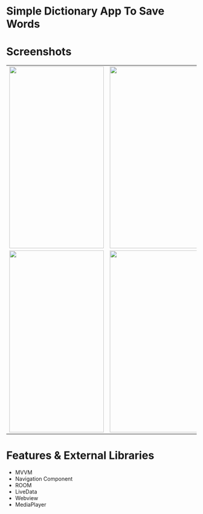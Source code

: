 <html>
<head>
<meta charset="utf-8">
</head>
<body>
<h1>Simple Dictionary App To Save Words</h1>
<h1>Screenshots</h1>
<table border="0" cellspacing="20">
  <tbody align="center" >
    <tr >
      <td ><img src="https://s6.uupload.ir/files/1_eko2.jpg" width="250" height="480" alt=""/></td>
      <td><img src="https://s6.uupload.ir/files/2_eh8c.jpg" width="250" height="480" alt=""/></td>
    </tr>
    <tr>
      <td><img src="https://s6.uupload.ir/files/2_eh8c.jpg" width="250" height="480" alt=""/></td>
            <td><img src="https://s6.uupload.ir/files/4_ooyt.jpg" width="250" height="480" alt=""/></td>
    </tr>
  </tbody>
</table>
	<h1>Features & External Libraries</h1>
<ul>
  <li>MVVM</li>
  <li>Navigation Component </li>
	<li>ROOM</li>
     <li>LiveData</li>
        <li>Webview</li>
         <li>MediaPlayer</li>
        
</ul>  
</body>
</html>
